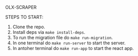 OLX-SCRAPER

STEPS TO START:
1. Clone the repo.
2. Install deps via `make install-deps`.
3. To run the migration file do `make run-migration`.
4. In one terminal do `make run-server` to start the server. 
5. In antoher terminal do `make run-app` to start the react app. 
